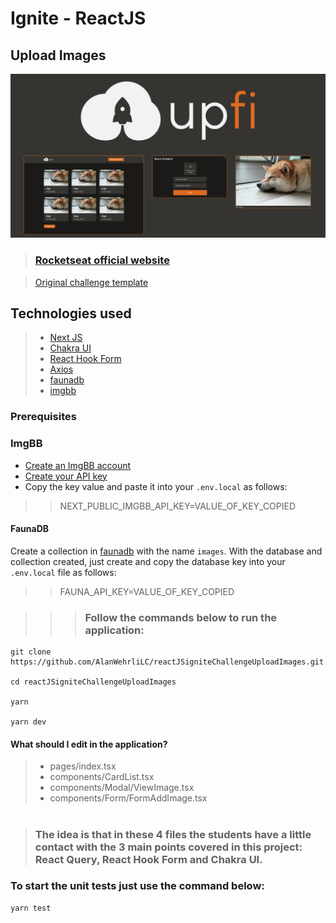 # Ignite - ReactJS
## Upload Images

<p>
  <img alt="ReactJS Ignite training cover in 'Upload Images' challenge" src=".github/Capa.png" />
</p>

> ### [Rocketseat official website](https://www.rocketseat.com.br/)

> [Original challenge template](https://github.com/rocketseat-education/ignite-template-reactjs-upload-de-imagens)

## Technologies used

> - [Next JS](https://nextjs.org/)
> - [Chakra UI](https://chakra-ui.com/)
> - [React Hook Form](https://react-hook-form.com/)
> - [Axios](https://axios-http.com/)
> - [faunadb](https://fauna.com/)
> - [imgbb](https://imgbb.com)

### Prerequisites

### ImgBB

 - [Create an ImgBB account](https://imgbb.com/signup)
 - [Create your API key](https://api.imgbb.com/)
 - Copy the key value and paste it into your `.env.local` as follows:

> > NEXT_PUBLIC_IMGBB_API_KEY=VALUE_OF_KEY_COPIED

#### FaunaDB

Create a collection in [faunadb](https://docs.fauna.com/fauna/current/learn/quick_start/quick_start.html) with the name `images`.
With the database and collection created, just create and copy the database key into your `.env.local` file as follows:

> > FAUNA_API_KEY=VALUE_OF_KEY_COPIED

>>> ### Follow the commands below to run the application:

```
git clone https://github.com/AlanWehrliLC/reactJSigniteChallengeUploadImages.git

cd reactJSigniteChallengeUploadImages

yarn

yarn dev
```

#### What should I edit in the application?

> - pages/index.tsx
> - components/CardList.tsx
> - components/Modal/ViewImage.tsx
> - components/Form/FormAddImage.tsx

#

> ### The idea is that in these 4 files the students have a little contact with the 3 main points covered in this project: React Query, React Hook Form and Chakra UI.

### To start the unit tests just use the command below:

```
yarn test
```